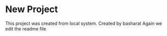 # New Project

This project was created from local system.
Created by basharat
Again we edit the readme file